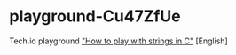 # playground-Cu47ZfUe
Tech.io playground ["How to play with strings in C"](https://tech.io/playgrounds/14213/how-to-play-with-strings-in-c) [English]
